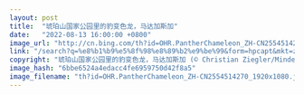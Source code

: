 ```yaml
---
layout: post
title:  "琥珀山国家公园里的豹变色龙，马达加斯加"
date:   "2022-08-13 16:00:00 +0800"
image_url: "http://cn.bing.com/th?id=OHR.PantherChameleon_ZH-CN2554514270_1920x1080.jpg&rf=LaDigue_1920x1080.jpg&pid=hp"
link: "/search?q=%e8%b1%b9%e5%8f%98%e8%89%b2%e9%be%99&form=hpcapt&mkt=zh-cn"
copyright: "琥珀山国家公园里的豹变色龙，马达加斯加 (© Christian Ziegler/Minden Pictures)"
image_hash: "6bbe6524a4edacc4fe6959750d42f8a5"
image_filename: "th?id=OHR.PantherChameleon_ZH-CN2554514270_1920x1080.jpg&rf=LaDigue_1920x1080.jpg&pid=hp"
---
```

